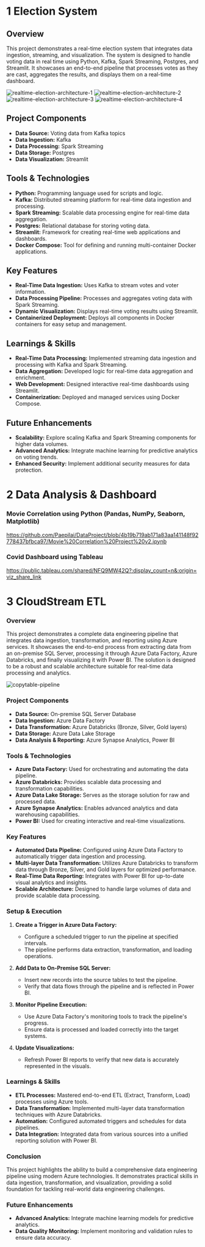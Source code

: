 # 1 Election System

## Overview

This project demonstrates a real-time election system that integrates data ingestion, streaming, and visualization. The system is designed to handle voting data in real time using Python, Kafka, Spark Streaming, Postgres, and Streamlit. It showcases an end-to-end pipeline that processes votes as they are cast, aggregates the results, and displays them on a real-time dashboard.

![realtime-election-architecture-1](https://github.com/Paepilai/data-project/blob/0aa5ab49f6ac29e67148ed39e9b5a286bc250876/Data%20Eng%20Projects/5.png)
![realtime-election-architecture-2](https://github.com/Paepilai/data-project/blob/0aa5ab49f6ac29e67148ed39e9b5a286bc250876/Data%20Eng%20Projects/6.png)
![realtime-election-architecture-3](https://github.com/Paepilai/data-project/blob/0aa5ab49f6ac29e67148ed39e9b5a286bc250876/Data%20Eng%20Projects/7.png)
![realtime-election-architecture-4](https://github.com/Paepilai/data-project/blob/0aa5ab49f6ac29e67148ed39e9b5a286bc250876/Data%20Eng%20Projects/8.png)

## Project Components

- **Data Source:** Voting data from Kafka topics
- **Data Ingestion:** Kafka
- **Data Processing:** Spark Streaming
- **Data Storage:** Postgres
- **Data Visualization:** Streamlit

## Tools & Technologies

- **Python:** Programming language used for scripts and logic.
- **Kafka:** Distributed streaming platform for real-time data ingestion and processing.
- **Spark Streaming:** Scalable data processing engine for real-time data aggregation.
- **Postgres:** Relational database for storing voting data.
- **Streamlit:** Framework for creating real-time web applications and dashboards.
- **Docker Compose:** Tool for defining and running multi-container Docker applications.

## Key Features

- **Real-Time Data Ingestion:** Uses Kafka to stream votes and voter information.
- **Data Processing Pipeline:** Processes and aggregates voting data with Spark Streaming.
- **Dynamic Visualization:** Displays real-time voting results using Streamlit.
- **Containerized Deployment:** Deploys all components in Docker containers for easy setup and management.

## Learnings & Skills

- **Real-Time Data Processing:** Implemented streaming data ingestion and processing with Kafka and Spark Streaming.
- **Data Aggregation:** Developed logic for real-time data aggregation and enrichment.
- **Web Development:** Designed interactive real-time dashboards using Streamlit.
- **Containerization:** Deployed and managed services using Docker Compose.

## Future Enhancements

- **Scalability:** Explore scaling Kafka and Spark Streaming components for higher data volumes.
- **Advanced Analytics:** Integrate machine learning for predictive analytics on voting trends.
- **Enhanced Security:** Implement additional security measures for data protection.


# 2 Data Analysis & Dashboard

### Movie Correlation using Python (Pandas, NumPy, Seaborn, Matplotlib)
https://github.com/Paepilai/DataProject/blob/4b19b719ab171a83aa141148f92778437bfbca97/Movie%20Correlation%20Project%20v2.ipynb

### Covid Dashboard using Tableau
https://public.tableau.com/shared/NFQ9MW42Q?:display_count=n&:origin=viz_share_link

# 3 CloudStream ETL

### Overview
This project demonstrates a complete data engineering pipeline that integrates data ingestion, transformation, and reporting using Azure services. It showcases the end-to-end process from extracting data from an on-premise SQL Server, processing it through Azure Data Factory, Azure Databricks, and finally visualizing it with Power BI. The solution is designed to be a robust and scalable architecture suitable for real-time data processing and analytics.

![copytable-pipeline](copytable-pipeline.png)

### Project Components
- **Data Source:** On-premise SQL Server Database
- **Data Ingestion:** Azure Data Factory
- **Data Transformation:** Azure Databricks (Bronze, Silver, Gold layers)
- **Data Storage:** Azure Data Lake Storage
- **Data Analysis & Reporting:** Azure Synapse Analytics, Power BI

### Tools & Technologies
- **Azure Data Factory:** Used for orchestrating and automating the data pipeline.
- **Azure Databricks:** Provides scalable data processing and transformation capabilities.
- **Azure Data Lake Storage:** Serves as the storage solution for raw and processed data.
- **Azure Synapse Analytics:** Enables advanced analytics and data warehousing capabilities.
- **Power BI:** Used for creating interactive and real-time visualizations.

### Key Features
- **Automated Data Pipeline:** Configured using Azure Data Factory to automatically trigger data ingestion and processing.
- **Multi-layer Data Transformation:** Utilizes Azure Databricks to transform data through Bronze, Silver, and Gold layers for optimized performance.
- **Real-Time Data Reporting:** Integrates with Power BI for up-to-date visual analytics and insights.
- **Scalable Architecture:** Designed to handle large volumes of data and provide scalable data processing.

### Setup & Execution
1. **Create a Trigger in Azure Data Factory:**
   - Configure a scheduled trigger to run the pipeline at specified intervals.
   - The pipeline performs data extraction, transformation, and loading operations.

2. **Add Data to On-Premise SQL Server:**
   - Insert new records into the source tables to test the pipeline.
   - Verify that data flows through the pipeline and is reflected in Power BI.

3. **Monitor Pipeline Execution:**
   - Use Azure Data Factory's monitoring tools to track the pipeline's progress.
   - Ensure data is processed and loaded correctly into the target systems.

4. **Update Visualizations:**
   - Refresh Power BI reports to verify that new data is accurately represented in the visuals.

### Learnings & Skills
- **ETL Processes:** Mastered end-to-end ETL (Extract, Transform, Load) processes using Azure tools.
- **Data Transformation:** Implemented multi-layer data transformation techniques with Azure Databricks.
- **Automation:** Configured automated triggers and schedules for data pipelines.
- **Data Integration:** Integrated data from various sources into a unified reporting solution with Power BI.

### Conclusion
This project highlights the ability to build a comprehensive data engineering pipeline using modern Azure technologies. It demonstrates practical skills in data ingestion, transformation, and visualization, providing a solid foundation for tackling real-world data engineering challenges.

### Future Enhancements
- **Advanced Analytics:** Integrate machine learning models for predictive analytics.
- **Data Quality Monitoring:** Implement monitoring and validation rules to ensure data accuracy.


